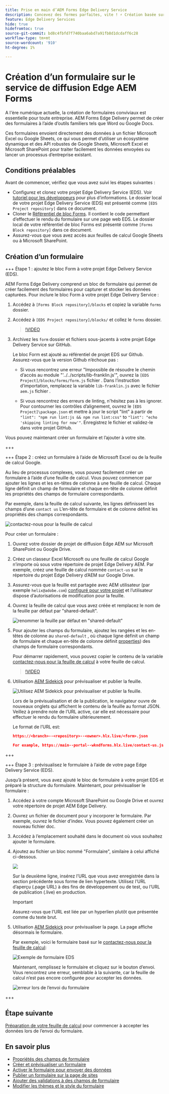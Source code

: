 ```yaml
---
title: Prise en main d’AEM Forms Edge Delivery Service
description: Concevez des formes parfaites, vite ! ⚡ Création basée sur des documents de diffusion AEM Forms Edge = vitesse époustouflante et formulaires compatibles avec l’optimisation pour les moteurs de recherche et les utilisateurs plus heureux.
feature: Edge Delivery Services
hide: true
hidefromtoc: true
source-git-commit: bd8c4fbfd7f740baa6abd7a91fb8d1dcdaff6c28
workflow-type: tm+mt
source-wordcount: '910'
ht-degree: 1%

---
```



# Création d’un formulaire sur le service de diffusion Edge AEM Forms

A l&#39;ère numérique actuelle, la création de formulaires conviviaux est essentielle pour toute entreprise. AEM Forms Edge Delivery permet de créer des formulaires à l’aide d’outils familiers tels que Word ou Google Docs.

Ces formulaires envoient directement des données à un fichier Microsoft Excel ou Google Sheets, ce qui vous permet d’utiliser un écosystème dynamique et des API robustes de Google Sheets, Microsoft Excel et Microsoft SharePoint pour traiter facilement les données envoyées ou lancer un processus d’entreprise existant.


## Conditions préalables

Avant de commencer, vérifiez que vous avez suivi les étapes suivantes :

* Configurez et clonez votre projet Edge Delivery Service (EDS). Voir [tutoriel pour les développeurs](https://www.aem.live/developer/tutorial) pour plus d’informations. Le dossier local de votre projet Edge Delivery Service (EDS) est présenté comme `[EDS Project repository]` dans ce document.
* Cloner le [Référentiel de bloc Forms](https://github.com/adobe/afb). Il contient le code permettant d’effectuer le rendu du formulaire sur une page web EDS. Le dossier local de votre référentiel de bloc Forms est présenté comme `[Forms Block repository]` dans ce document.
* Assurez-vous que vous avez accès aux feuilles de calcul Google Sheets ou à Microsoft SharePoint.


## Création d’un formulaire

+++ Étape 1 : ajoutez le bloc Form à votre projet Edge Delivery Service (EDS).

AEM Forms Edge Delivery comprend un bloc de formulaire qui permet de créer facilement des formulaires pour capturer et stocker les données capturées. Pour inclure le bloc Form à votre projet Edge Delivery Service :

1. Accédez à `[Forms Block repository]/blocks` et copiez la variable `forms` dossier.

1. Accédez à `[EDS Project repository]/blocks/` et collez le `forms` dossier.

   >[!VIDEO](https://video.tv.adobe.com/v/3427487?quality=12&learn=on)

1. Archivez les `form` dossier et fichiers sous-jacents à votre projet Edge Delivery Service sur GitHub.

   Le bloc Form est ajouté au référentiel de projet EDS sur Github. Assurez-vous que la version Github n’échoue pas :

   * Si vous rencontrez une erreur &quot;Impossible de résoudre le chemin d’accès au module &quot;&#39;../../scripts/lib-franklin.js&#39;&quot;, ouvrez la `[EDS Project]/blocks/forms/form.js` fichier . Dans l’instruction d’importation, remplacez la variable `lib-franklin.js` avec le fichier `aem.js` fichier .

   * Si vous rencontrez des erreurs de linting, n&#39;hésitez pas à les ignorer. Pour contourner les contrôles d’alignement, ouvrez le `[EDS Project]\package.json` et mettre à jour le script &quot;lint&quot; à partir de `"lint": "npm run lint:js && npm run lint:css"` to `"lint": "echo 'skipping linting for now'"`. Enregistrez le fichier et validez-le dans votre projet GitHub.

Vous pouvez maintenant créer un formulaire et l’ajouter à votre site.

+++

+++ Étape 2 : créez un formulaire à l’aide de Microsoft Excel ou de la feuille de calcul Google.

Au lieu de processus complexes, vous pouvez facilement créer un formulaire à l’aide d’une feuille de calcul. Vous pouvez commencer par ajouter les lignes et les en-têtes de colonne à une feuille de calcul. Chaque ligne définit un champ de formulaire et chaque en-tête de colonne définit les propriétés des champs de formulaire correspondants.

Par exemple, dans la feuille de calcul suivante, les lignes définissent les champs d’une `contact us` L’en-tête de formulaire et de colonne définit les propriétés des champs correspondants.

![contactez-nous pour la feuille de calcul](/help/edge/assets/contact-us-form-spreadsheet.png)

Pour créer un formulaire :

1. Ouvrez votre dossier de projet de diffusion Edge AEM sur Microsoft SharePoint ou Google Drive.

1. Créez un classeur Excel Microsoft ou une feuille de calcul Google n’importe où sous votre répertoire de projet Edge Delivery AEM. Par exemple, créez une feuille de calcul nommée `contact-us` sur le répertoire du projet Edge Delivery d’AEM sur Google Drive.

1. Assurez-vous que la feuille est partagée avec AEM utilisateur (par exemple `helix@adobe.com`) [configuré pour votre projet](https://www.aem.live/docs/setup-customer-sharepoint) et l’utilisateur dispose d’autorisations de modification pour la feuille.

1. Ouvrez la feuille de calcul que vous avez créée et remplacez le nom de la feuille par défaut par &quot;shared-default&quot;.

   ![renommer la feuille par défaut en &quot;shared-default&quot;](/help/edge/assets/rename-sheet-to-shared-default.png)

1. Pour ajouter les champs du formulaire, ajoutez les rangées et les en-têtes de colonne au `shared-default` , où chaque ligne définit un champ de formulaire et chaque en-tête de colonne définit [properties](/help/edge/docs/forms/eds-form-field-properties)) des champs de formulaire correspondants.

   Pour démarrer rapidement, vous pouvez copier le contenu de la variable [contactez-nous pour la feuille de calcul](https://docs.google.com/spreadsheets/d/12jvYjo1a3GOV30IqPY6_7YaCQtUmzWpFhoiOHDcjB28/edit?usp=drive_link) à votre feuille de calcul.

   >[!VIDEO](https://video.tv.adobe.com/v/3427468?quality=12&learn=on)

1. Utilisation [AEM Sidekick](https://www.aem.live/developer/tutorial#preview-and-publish-your-content) pour prévisualiser et publier la feuille.

   ![Utilisez AEM Sidekick pour prévisualiser et publier la feuille.](/help/edge/assets/preview-form.png)

   Lors de la prévisualisation et de la publication, le navigateur ouvre de nouveaux onglets qui affichent le contenu de la feuille au format JSON. Veillez à prendre note de l’URL active, car elle est nécessaire pour effectuer le rendu du formulaire ultérieurement.

   Le format de l’URL est:

   ```JSON
   https://<branch>--<repository>--<owner>.hlx.live/<form>.json
   
   For example, https://main--portal--wkndforms.hlx.live/contact-us.json
   ```

+++

+++ Étape 3 : prévisualisez le formulaire à l’aide de votre page Edge Delivery Service (EDS).


Jusqu’à présent, vous avez ajouté le bloc de formulaire à votre projet EDS et préparé la structure du formulaire. Maintenant, pour prévisualiser le formulaire :

1. Accédez à votre compte Microsoft SharePoint ou Google Drive et ouvrez votre répertoire de projet AEM Edge Delivery.

1. Ouvrez un fichier de document pour y incorporer le formulaire. Par exemple, ouvrez le fichier d’index. Vous pouvez également créer un nouveau fichier doc.

1. Accédez à l’emplacement souhaité dans le document où vous souhaitez ajouter le formulaire.

1. Ajoutez au fichier un bloc nommé &quot;Formulaire&quot;, similaire à celui affiché ci-dessous.

   ![](/help/edge/assets/form-block-in-sites-page-example.png)

   Sur la deuxième ligne, insérez l’URL que vous avez enregistrée dans la section précédente sous forme de lien hypertexte. Utilisez l’URL d’aperçu (.page URL) à des fins de développement ou de test, ou l’URL de publication (.live) en production.

   >[!IMPORTANT]
   >
   >
   > Assurez-vous que l’URL est liée par un hyperlien plutôt que présentée comme du texte brut.


1. Utilisation [AEM Sidekick](https://www.aem.live/developer/tutorial#preview-and-publish-your-content) pour prévisualiser la page. La page affiche désormais le formulaire.

   Par exemple, voici le formulaire basé sur le [contactez-nous pour la feuille de calcul](https://docs.google.com/spreadsheets/d/12jvYjo1a3GOV30IqPY6_7YaCQtUmzWpFhoiOHDcjB28/edit?usp=drive_link):


   ![Exemple de formulaire EDS](/help/edge/assets/eds-form.png)

   Maintenant, remplissez le formulaire et cliquez sur le bouton d’envoi. Vous rencontrez une erreur, semblable à la suivante, car la feuille de calcul n’est pas encore configurée pour accepter les données.

   ![erreur lors de l’envoi du formulaire](/help/edge/assets/form-error.png)

+++


## Étape suivante

[Préparation de votre feuille de calcul](/help/edge/docs/forms/submit-forms.md) pour commencer à accepter les données lors de l’envoi du formulaire.



## En savoir plus

* [Propriétés des champs de formulaire](/help/edge/docs/forms/eds-form-field-properties)
* [Créer et prévisualiser un formulaire](/help/edge/docs/forms/create-forms.md)
* [Activer le formulaire pour envoyer des données](/help/edge/docs/forms/submit-forms.md)
* [Publier un formulaire sur la page de sites](/help/edge/docs/forms/publish-eds-forms.md)
* [Ajouter des validations à des champs de formulaire](/help/edge/docs/forms/validate-forms.md)
* [Modifier les thèmes et le style du formulaire](/help/edge/docs/forms/style-theme-forms.md)
